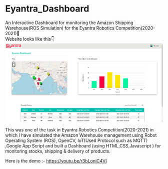 # Eyantra_Dashboard

An Interactive Dashboard for monitoring the Amazon Shipping Warehouse(ROS Simulation) for the Eyantra Robotics Competition(2020-2021)🌟️ <br />
Website looks like this👇️
![alt text](https://github.com/VijayAnand-B/Eyantra_Dashboard/blob/main/resources/readme.png?raw=true)

This was one of the task in Eyantra Robotics Competition(2020-2021) in which I have simulated the Amazon Warehouse management using Robot Operating System (ROS), OpenCV, IoT(Used Protocol such as MQTT) ,Google App Script and built a Dashboard (using HTML,CSS,Javascript ) for monitoring stocks, shipping & delivery of products. </br>

Here is the demo :- https://youtu.be/r3bLoniC4VI

